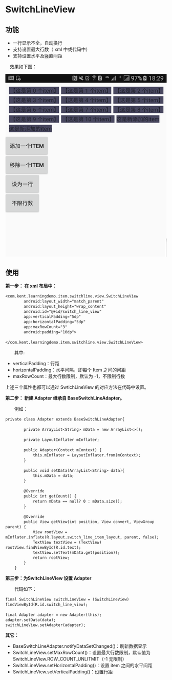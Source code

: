 # SwitchLineView

## 功能

* 一行显示不全，自动换行
* 支持设置最大行数（ xml 中或代码中）
* 支持设置水平及竖直间距

&emsp;效果如下图：


![](https://github.com/QYQ/SwitchLineView/blob/master/switchline.png)


## 使用

**第一步： 在 xml 布局中：**

```
<com.kent.learningdemo.item.switchline.view.SwitchLineView
        android:layout_width="match_parent"
        android:layout_height="wrap_content"
        android:id="@+id/switch_line_view"
        app:verticalPadding="5dp"		
        app:horizontalPadding="5dp"
        app:maxRowCount="3"
        android:padding="10dp">

</com.kent.learningdemo.item.switchline.view.SwitchLineView>
```

&emsp;&emsp;其中:

* verticalPadding：行距
* horizontalPadding：水平间隔，即每个 Item 之间的间距
* maxRowCount：最大行数限制，默认为 -1，不限制行数

上述三个属性也都可以通过 SwtichLineView 的对应方法在代码中设置。

**第二步： 新建 Adapter 继承自 BaseSwitchLineAdapter。**

&emsp;&emsp;例如：

```
private class Adapter extends BaseSwitchLineAdapter{

        private ArrayList<String> mData = new ArrayList<>();

        private LayoutInflater mInflater;

        public Adapter(Context mContext) {
            this.mInflater = LayoutInflater.from(mContext);
        }

        public void setData(ArrayList<String> data){
            this.mData = data;
        }

        @Override
        public int getCount() {
            return mData == null? 0 : mData.size();
        }

        @Override
        public View getView(int position, View convert, ViewGroup parent) {
            View rootView = mInflater.inflate(R.layout.switch_line_item_layout, parent, false);
            TextView textView = (TextView) rootView.findViewById(R.id.text);
            textView.setText(mData.get(position));
            return rootView;
        }
    }
```

**第三步：为SwitchLineView 设置 Adapter**

&emsp;&emsp;代码如下：

```
final SwitchLineView switchLineView = (SwitchLineView) findViewById(R.id.switch_line_view);

final Adapter adapter = new Adapter(this);
adapter.setData(data);
switchLineView.setAdapter(adapter);
```

**其它：**

* BaseSwitchLineAdapter.notifyDataSetChanged()：刷新数据显示
* SwitchLineView.setMaxRowCount()：设置最大行数限制，默认值为SwitchLineView.ROW_COUNT_UNLITMIT（-1 无限制）
* SwitchLineView.setHorizontalPadding()：设置 item 之间的水平间距
* SwitchLineView.setVerticalPadding()：设置行距